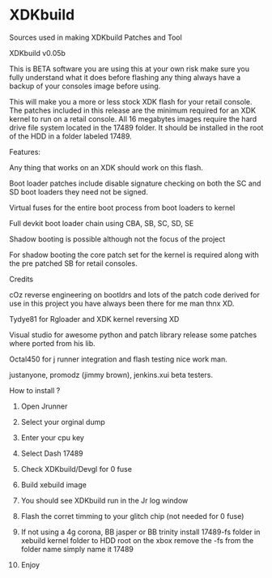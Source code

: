 # XDKbuild
Sources used in making XDKbuild Patches and Tool

XDKbuild v0.05b

This is BETA software you are using this at your own risk make sure you fully understand what it does before flashing any thing always have a backup of your consoles image before using.

This will make you a more or less stock XDK flash for your retail console. The patches included in this release are the minimum required for an XDK kernel to run on a retail console.  All 16  megabytes images require the hard drive file system located in the 17489 folder. It should be installed in the root of the HDD in a folder labeled 17489. 


Features:

Any thing that works on an XDK should work on this flash.

Boot loader patches include disable signature checking on both the SC and SD boot loaders they need not be signed.

Virtual fuses for the entire boot process from boot loaders to kernel

Full devkit boot loader chain using CBA, SB, SC, SD, SE

Shadow booting is possible although not the focus of the project


For shadow booting the core patch set for the kernel is required along with the pre patched SB for retail consoles. 



Credits

cOz reverse engineering on bootldrs and lots of the patch code derived for use in this project you have always been there for me man thnx XD.

Tydye81 for Rgloader and XDK kernel reversing XD

Visual studio for awesome python and patch library release some patches where ported from his lib.

Octal450 for j runner integration and flash testing nice work man. 

justanyone, promodz (jimmy brown), jenkins.xui beta testers.


How to install ? 

1. Open Jrunner

2. Select your orginal dump

3. Enter your cpu key

4. Select Dash 17489

5. Check XDKbuild/Devgl for 0 fuse

6. Build xebuild image 

7. You should see XDKbuild run in the Jr log window

8. Flash the corret timming to your glitch chip (not needed for 0 fuse)

9. If not using a 4g corona, BB jasper or BB trinity install 17489-fs folder in xebuild kernel folder to HDD root on the xbox remove the -fs from the folder name simply name it 17489

10. Enjoy
